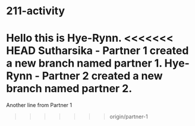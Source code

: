 # 211-activity

Hello this is Hye-Rynn.
<<<<<<< HEAD
Sutharsika - Partner 1 created a new branch named partner 1.
Hye-Rynn - Partner 2 created a new branch named partner 2.
=======
Another line from Partner 1
>>>>>>> origin/partner-1

